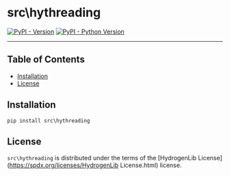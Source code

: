 # src\hythreading

[![PyPI - Version](https://img.shields.io/pypi/v/src\hythreading.svg)](https://pypi.org/project/src\hythreading)
[![PyPI - Python Version](https://img.shields.io/pypi/pyversions/src\hythreading.svg)](https://pypi.org/project/src\hythreading)

-----

## Table of Contents

- [Installation](#installation)
- [License](#license)

## Installation

```console
pip install src\hythreading
```

## License

`src\hythreading` is distributed under the terms of the [HydrogenLib License](https://spdx.org/licenses/HydrogenLib License.html) license.
